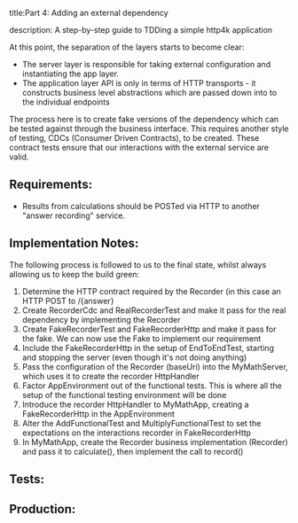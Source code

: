 title:Part 4: Adding an external dependency

description: A step-by-step guide to TDDing a simple http4k application

At this point, the separation of the layers starts to become clear:
- The server layer is responsible for taking external configuration and instantiating the app layer.
- The application layer API is only in terms of HTTP transports - it constructs business level abstractions
which are passed down into to the individual endpoints

The process here is to create fake versions of the dependency which can be tested against through the business interface.
This requires another style of testing, CDCs (Consumer Driven Contracts), to be created. These contract tests ensure that our
interactions with the external service are valid.

## Requirements:
- Results from calculations should be POSTed via HTTP to another "answer recording" service.

## Implementation Notes:
The following process is followed to us to the final state, whilst always allowing us to keep the build green:

1. Determine the HTTP contract required by the Recorder (in this case an HTTP POST to /{answer}
1. Create RecorderCdc and RealRecorderTest and make it pass for the real dependency by implementing the Recorder
1. Create FakeRecorderTest and FakeRecorderHttp and make it pass for the fake. We can now use the Fake to implement our requirement
1. Include the FakeRecorderHttp in the setup of EndToEndTest, starting and stopping the server (even though it's not doing anything)
1. Pass the configuration of the Recorder (baseUri) into the MyMathServer, which uses it to create the recorder HttpHandler
1. Factor AppEnvironment out of the functional tests. This is where all the setup of the functional testing environment will be done
1. Introduce the recorder HttpHandler to MyMathApp, creating a FakeRecorderHttp in the AppEnvironment
1. Alter the AddFunctionalTest and MultiplyFunctionalTest to set the expectations on the interactions recorder in FakeRecorderHttp
1. In MyMathApp, create the Recorder business implementation (Recorder) and pass it to calculate(), then implement the call to record()

## Tests:
<script src="https://gist-it.appspot.com/https://github.com/http4k/http4k/blob/master/src/docs/guide/example/_4_adding_an_external_dependency/tests.kt"></script>

## Production:
<script src="https://gist-it.appspot.com/https://github.com/http4k/http4k/blob/master/src/docs/guide/example/_4_adding_an_external_dependency/project.kt"></script>
